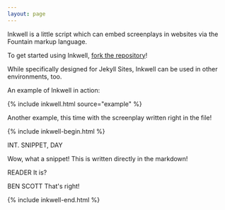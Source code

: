 ```yaml
---
layout: page
---
```


Inkwell is a little script which can embed screenplays in websites via the Fountain markup language.

To get started using Inkwell, [fork the repository][git]!

While specifically designed for Jekyll Sites,
Inkwell can be used in other environments, too.

[git]: <https://github.com/evan-erdos/inkwell/>

An example of Inkwell in action:

{% include inkwell.html source="example" %}

Another example, this time with the screenplay written right in the file!

{% include inkwell-begin.html %}

INT. SNIPPET, DAY

Wow, what a snippet! This is written directly in the markdown!

READER
It is?

BEN SCOTT
That's right!

{% include inkwell-end.html %}



